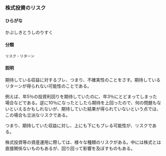 <div style="display:none;">

## [あ行](securities-terms?id=あ行)
## [か行](securities-terms?id=か行)

</div>

### 株式投資のリスク

#### ひらがな

かぶしきとうしのりすく

#### 分類

`リスク・リターン`

#### 説明

期待している収益に対するブレ、つまり、不確実性のことをさす。期待しているリターンが得られない可能性のことである。
例えば、年5％の投資利回りを期待していたのに、年3％にとどまってしまった場合などである。逆に10％になったとしたら期待を上回ったので、何の問題もないといえるかもしれないが、期待していた結果が得られていないという点では、この場合も立派なリスクである。
つまり、期待していた収益に対し、上にも下にもブレる可能性が、リスクである。
株式投資等の資産運用に際しては、様々な種類のリスクがある。中には株式とは直接関係ないものもあるが、回り回って影響を及ぼすものもある。

<div style="display:none;">

## [さ行](securities-terms?id=さ行)
## [た行](securities-terms?id=た行)
## [な行](securities-terms?id=な行)
## [は行](securities-terms?id=は行)
## [ま行](securities-terms?id=ま行)
## [や行](securities-terms?id=や行)
## [ら行](securities-terms?id=ら行)
## [わ行](securities-terms?id=わ行)
## [英数字・記号](securities-terms?id=英数字・記号)

</div>

